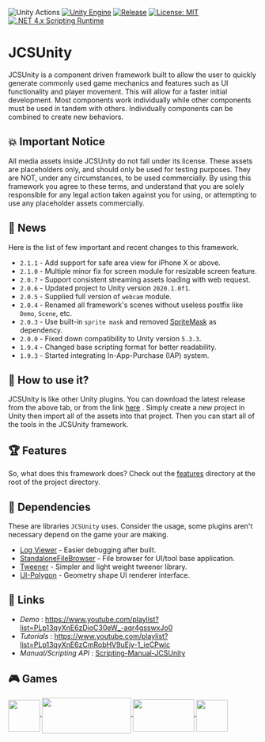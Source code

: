 ![Unity Actions](https://github.com/jcs090218/JCSUnity/workflows/Unity%20Actions/badge.svg)
[![Unity Engine](https://img.shields.io/badge/unity-2020.1.2f1-black.svg?style=flat&logo=unity&cacheSeconds=2592000)](https://unity3d.com/get-unity/download/archive)
[![Release](https://img.shields.io/github/release/jcs090218/JCSUnity.svg?logo=github)](https://github.com/jcs090218/JCSUnity/releases/latest)
[![License: MIT](https://img.shields.io/badge/License-MIT-green.svg)](https://opensource.org/licenses/MIT)
[![.NET 4.x Scripting Runtime](https://img.shields.io/badge/.NET-4.x-blueviolet.svg?style=flat&cacheSeconds=2592000)](https://docs.unity3d.com/2018.3/Documentation/Manual/ScriptingRuntimeUpgrade.html)

# JCSUnity

JCSUnity is a component driven framework built to allow the user
to quickly generate commonly used game mechanics and features
such as UI functionality and player movement. This will allow
for a faster initial development. Most components work individually
while other components must be used in tandem with others.
Individually components can be combined to create new behaviors.

## :boom: Important Notice

All media assets inside JCSUnity do not fall under its license.
These assets are placeholders only, and should only be used for
testing purposes. They are NOT, under any circumstances, to be
used commercially. By using this framework you agree to these
terms, and understand that you are solely responsible for any
legal action taken against you for using, or attempting to use
any placeholder assets commercially.

## :newspaper: News

Here is the list of few important and recent changes to this framework.

* `2.1.1` - Add support for safe area view for iPhone X or above.
* `2.1.0` - Multiple minor fix for screen module for resizable screen feature.
* `2.0.7` - Support consistent streaming assets loading with web request.
* `2.0.6` - Updated project to Unity version `2020.1.0f1`.
* `2.0.5` - Supplied full version of `webcam` module.
* `2.0.4` - Renamed all framework's scenes without useless postfix like `Demo`, `Scene`, etc.
* `2.0.3` - Use built-in `sprite mask` and removed [SpriteMask](https://assetstore.unity.com/packages/tools/sprite-management/sprite-mask-27642) as dependency.
* `2.0.0` - Fixed down compatibility to Unity version `5.3.3`.
* `1.9.4` - Changed base scripting format for better readability.
* `1.9.3` - Started integrating In-App-Purchase (IAP) system.

## :hammer: How to use it?

JCSUnity is like other Unity plugins. You can download the latest
release from the above tab, or from the link
[here](https://github.com/jcs090218/JCSUnity/releases/latest)
. Simply create a new project in Unity then import all of
the assets into that project. Then you can start all of the tools
in the JCSUnity framework. <br/>

## :trophy: Features

So, what does this framework does? Check out the
[features](https://github.com/jcs090218/JCSUnity/tree/master/features)
directory at the root of the project directory.

## :pushpin: Dependencies

These are libraries `JCSUnity` uses. Consider the usage, some plugins
aren't necessary depend on the game your are making.

* [Log Viewer](https://assetstore.unity.com/packages/tools/integration/log-viewer-12047) - Easier debugging after built.
* [StandaloneFileBrowser](https://github.com/gkngkc/UnityStandaloneFileBrowser) - File browser for UI/tool base application.
* [Tweener](https://github.com/PeterVuorela/Tweener) - Simpler and light weight tweener library.
* [UI-Polygon](https://github.com/CiaccoDavide/Unity-UI-Polygon) - Geometry shape UI renderer interface.

## :link: Links

* *Demo* : https://www.youtube.com/playlist?list=PLp13qyXnE6zDioC30eW_-aqr4gsswxJo0
* *Tutorials* : https://www.youtube.com/playlist?list=PLp13qyXnE6zCmRobHV9uEjv-1_ieCPwjc
* *Manual/Scripting API* : [Scripting-Manual-JCSUnity](http://www.jcs-profile.com:3001)

## :video_game: Games

<a href="https://play.google.com/store/apps/details?id=com.aau.jcs" target="_blank">
  <img src="./games/hemlock_logo.png" width="64" height="64" align="middle"/>
</a>
<a href="https://www.youtube.com/watch?v=vPapMMxzNGg&feature=youtu.be" target="_blank">
  <img src="./games/might_&_blade_logo.png" width="180" height="72" align="middle"/>
</a>
<a href="https://mwgamedesign.itch.io/sugar-sleuths" target="_blank">
  <img src="./games/SugarSleuths_logo.png" width="124" height="65" align="middle"/>
</a>
<a href="http://www.jcs-profile.com/public/links/Links_PipelineOfEmperorYu/" target="_blank">
  <img src="./games/pey_logo.png" width="64" height="64" align="middle"/>
</a>
